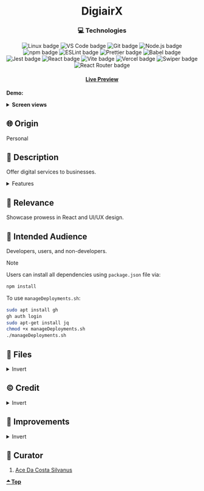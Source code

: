 <div align='center'>

# DigiairX

</div>
<div align='center'>
    <h3>💻 Technologies</h3>
    <img src="https://img.shields.io/badge/Linux-FCC624?style=for-the-badge&logo=linux&logoColor=black" alt="Linux badge">
    <img src="https://img.shields.io/badge/VS_Code-007ACC?style=for-the-badge&logo=visual-studio-code&logoColor=white" alt="VS Code badge">
    <img src="https://img.shields.io/badge/Git-F05032?style=for-the-badge&logo=git&logoColor=white" alt="Git badge">
    <img src="https://img.shields.io/badge/Node.js-43853D?style=for-the-badge&logo=node.js&logoColor=white" alt="Node.js badge">
    <img src="https://img.shields.io/badge/npm-CB3837?style=for-the-badge&logo=npm&logoColor=white" alt="npm badge">
    <img src="https://img.shields.io/badge/ESLint-4B32C3?style=for-the-badge&logo=eslint&logoColor=white" alt="ESLint badge">
    <img src="https://img.shields.io/badge/Prettier-F7B93E?style=for-the-badge&logo=prettier&logoColor=black" alt="Prettier badge">
    <img src="https://img.shields.io/badge/Babel-F7B93E?style=for-the-badge&logo=babel&logoColor=black" alt="Babel badge">
    <img src="https://img.shields.io/badge/Jest-C21325?style=for-the-badge&logo=jest&logoColor=white" alt="Jest badge">
    <img src="https://img.shields.io/badge/React-61DAFB?style=for-the-badge&logo=react&logoColor=white" alt="React badge">
    <img src="https://img.shields.io/badge/Vite-646CFF?style=for-the-badge&logo=vite&logoColor=white" alt="Vite badge">
    <img src="https://img.shields.io/badge/Vercel-000000?style=for-the-badge&logo=vercel&logoColor=white" alt="Vercel badge">
    <img src="https://img.shields.io/badge/Swiper-4880ED?style=for-the-badge&logo=swiper&logoColor=white" alt="Swiper badge">
    <img src="https://img.shields.io/badge/React_Router-CA4245?style=for-the-badge&logo=react-router&logoColor=white" alt="React Router badge">
    <h4><a href="https://digiairx.vercel.app">Live Preview</a></h4>
</div>

**Demo:**

<!-- ![Live Demo](./readme-assets/) -->

<details>

**<summary>Screen views</summary>**

**Desktop Light-Theme View:**

<img src="./readme-assets/lightBg.png" alt="desktop view">
<br>

**Desktop Dark-Theme View:**

<img src="./readme-assets/darkBg.png" alt="desktop view">
<br>

**Mobile View:**

<img src="./readme-assets/mobile.png" alt="desktop view">

</details>

## 🌐 Origin

Personal

## 📝 Description

Offer digital services to businesses.

<details>
<summary>Features</summary>

- Real-time feedback form in Contact Section
- Fast

</details>

## 🎯 Relevance

Showcase prowess in React and UI/UX design.

## 👥 Intended Audience

Developers, users, and non-developers.

> [!NOTE]
> Users can install all dependencies using `package.json` file via:
>
> ```bash
> npm install
> ```
>
> To use `manageDeployments.sh`:
>
> ```bash
> sudo apt install gh
> gh auth login
> sudo apt-get install jq
> chmod +x manageDeployments.sh
> ./manageDeployments.sh
> ```

## 📂 Files

<details>
<summary>Invert</summary>

| File              | Description                                                                                                                                                             |
| ----------------- | ----------------------------------------------------------------------------------------------------------------------------------------------------------------------- |
| `src/*`           | Source files that are bundled into the output directory `dist/`.                                                                                                        |
| `src/main.jsx`    | The main JavaScript entry point that bundling begins.                                                                                                                   |
| `src/App.jsx`     | Main component where overall structure and other layout components of the app are contained.                                                                            |
| `src/assets/*`    | All assets(images, icons, vids) used in website.                                                                                                                        |
| `src/About`       | Component and stylesheet for About section.                                                                                                                             |
| `src/Home`        | Component and stylesheet for Home section.                                                                                                                              |
| `src/Load`        | Component and stylesheet for Load displayed at page load.                                                                                                               |
| `src/Contact`     | Component and stylesheet for Contact section.                                                                                                                           |
| `src/Footer`      | Component and stylesheet for Footer section.                                                                                                                            |
| `src/Logo`        | Used to generate logo img.                                                                                                                                              |
| `src/Navigation`  | Component and stylesheet for Navigation section.                                                                                                                        |
| `src/ScrollTo`    | Make a click on each component move to top.                                                                                                                             |
| `src/Services`    | Component and stylesheet for Services section.                                                                                                                          |
| `Background.jsx`  | Display particles on background                                                                                                                                         |
| `src/reset.css`   | Resets style to default for consistency across different devices and browsers.                                                                                          |
| `dist/*`          | Output files from bundling of files in directory `src/`.                                                                                                                |
| `dist/main.js`    | Main JavaScript output file that contains the bundled JavaScript code. Code is minified and optimized for deployment (Due to mode set to production in webpack config). |
| `package*`        | Contains details of project and dependencies versions.                                                                                                                  |
| `readme-assets/*` | Live demo and different screen views used in `README.md`.                                                                                                               |

</details>

## ©️ Credit

<details>
<summary>Invert</summary>

| File | Description |
| ---- | ----------- |

</details>

## 🔄 Improvements

<details>
<summary>Invert</summary>

- [ ] Improve performance
- [ ] Use api to give country codes for numbers
- [ ] Move components to components/
- [ ] Add newsletter subscription to Home and Contact sections
- [ ] Add Content creation, Social media management(Including sale of accounts), Automation, Data analysis, AI services(Including ChatBots), Art Design, Video Production, Mobile apps, Game Development
- [ ] Group services into main categories
- [ ] change root from div to body in React

</details>

## 👤 Curator

1. [Ace Da Costa Silvanus](https://github.com/asdacosta)

**[🞁 Top](#digiairx)**
